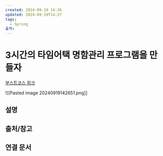 ```yaml
---
created: 2024-09-19 14:26
updated: 2024-09-19T14:27
tags:
  - Spring
출처: 
---
```

# 3시간의 타임어택 명함관리 프로그램을 만들자
[부스트코스 링크](https://www.boostcourse.org/web326/lecture/1541043)

![[Pasted image 20240919142651.png]]




## 설명

## 출처/참고

## 연결 문서


